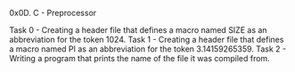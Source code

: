 0x0D. C - Preprocessor

Task 0 - Creating a header file that  defines a macro named SIZE as an abbreviation for the token 1024.
Task 1 - Creating a header file that defines a macro named PI as an abbreviation for the token 3.14159265359.
Task 2 - Writing a program that prints the name of the file it was compiled from.

